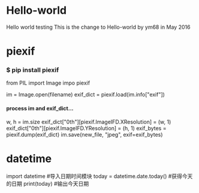 # Hello-world
Hello world testing
This is the change to Hello-world by ym68 in May 2016


# piexif
### $ pip install piexif

from PIL import Image
impo piexif

im = Image.open(filename)
exif_dict = piexif.load(im.info["exif"])
#### process im and exif_dict...
w, h = im.size
exif_dict["0th"][piexif.ImageIFD.XResolution] = (w, 1)
exif_dict["0th"][piexif.ImageIFD.YResolution] = (h, 1)
exif_bytes = piexif.dump(exif_dict)
im.save(new_file, "jpeg", exif=exif_bytes)

# datetime
import datetime #导入日期时间模块
today = datetime.date.today() #获得今天的日期
print(today) #输出今天日期
